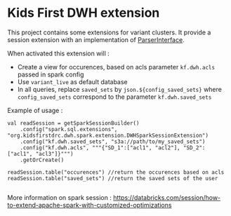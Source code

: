 Kids First DWH extension
=========

This project contains some extensions for variant clusters. 
It provide a session extension with an implementation of [ParserInterface](https://jaceklaskowski.gitbooks.io/mastering-spark-sql/spark-sql-ParserInterface.html).

When activated this extension will :
- Create a view for occurences, based on acls parameter `kf.dwh.acls` passed in spark config
- Use `variant_live` as default database
- In all queries, replace `saved_sets` by `json.${config_saved_sets}` where `config_saved_sets` correspond to the parameter `kf.dwh.saved_sets`


Example of usage :

```
val readSession = getSparkSessionBuilder()
    .config("spark.sql.extensions", "org.kidsfirstdrc.dwh.spark.extension.DWHSparkSessionExtension")
    .config("kf.dwh.saved_sets", "s3a://path/to/my_saved_sets")
    .config("kf.dwh.acls", """{"SD_1":["acl1", "acl2"], "SD_2":["acl1", "acl3"]}""")
    .getOrCreate()

readSession.table("occurences") //return the occurences based on acls
readSession.table("saved_sets") //return the saved sets of the user
    
``` 

More information on spark session : https://databricks.com/session/how-to-extend-apache-spark-with-customized-optimizations





